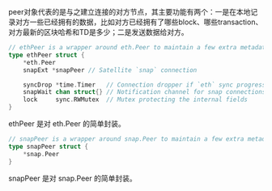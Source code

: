 peer对象代表的是与之建立连接的对方节点，其主要功能有两个：一是在本地记录对方一些已经拥有的数据，比如对方已经拥有了哪些block、哪些transaction、对方最新的区块哈希和TD是多少；二是发送数据给对方。

```go
// ethPeer is a wrapper around eth.Peer to maintain a few extra metadata.
type ethPeer struct {
    *eth.Peer
    snapExt *snapPeer // Satellite `snap` connection

    syncDrop *time.Timer   // Connection dropper if `eth` sync progress isn't validated in time
    snapWait chan struct{} // Notification channel for snap connections
    lock     sync.RWMutex  // Mutex protecting the internal fields
}
```

ethPeer 是对 eth.Peer 的简单封装。

```go
// snapPeer is a wrapper around snap.Peer to maintain a few extra metadata.
type snapPeer struct {
	*snap.Peer
}
```

snapPeer 是对 snap.Peer 的简单封装。



